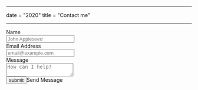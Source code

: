 ***
date = "2020"
title = "Contact me"
***

<form method="POST" name="Contact" data-netlify="true">               
                    <label for="name">Name</label>
                    <br>
                    <input type="text" id="name" placeholder="John Appleseed">
                    <small></small>
                    <br>               
                    <label for="email">Email Address</label>
                    <br>
                    <input type="email" id="email" placeholder="email@example.com">
                    <small></small>
                    <br>               
                    <label for="message">Message</label>
                    <br>
                    <textarea id="message" name="message" placeholder="How can I help?"></textarea>
                    <small></small>
                    <br>              
                <input type="submit" value="submit">Send Message</button>
            </form>